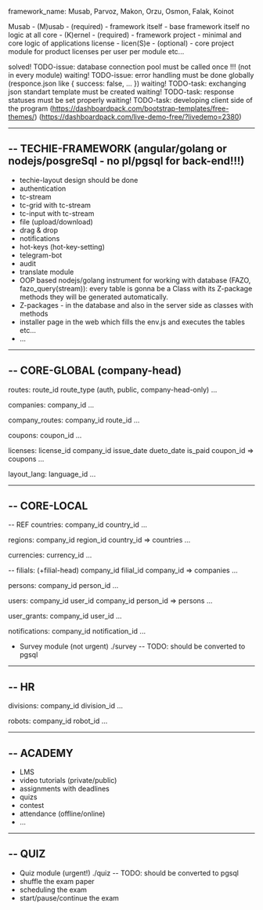 framework_name: Musab, Parvoz, Makon, Orzu, Osmon, Falak, Koinot

Musab - (M)usab - (required) - framework itself - base framework itself no logic at all
core - (K)ernel - (required) - framework project - minimal and core logic of applications
license - licen(S)e - (optional) - core project module for product licenses per user per module etc...

solved! TODO-issue: database connection pool must be called once !!! (not in every module)
waiting! TODO-issue: error handling must be done globally (responce.json like { success: false, ... })
waiting! TODO-task: exchanging json standart template must be created
waiting! TODO-task: response statuses must be set properly
waiting! TODO-task: developing client side of the program
(https://dashboardpack.com/bootstrap-templates/free-themes/)
(https://dashboardpack.com/live-demo-free/?livedemo=2380)

---

## -- TECHIE-FRAMEWORK (angular/golang or nodejs/posgreSql - no pl/pgsql for back-end!!!)

- techie-layout design should be done
- authentication
- tc-stream
- tc-grid with tc-stream
- tc-input with tc-stream
- file (upload/download)
- drag & drop
- notifications
- hot-keys (hot-key-setting)
- telegram-bot
- audit
- translate module
- OOP based nodejs/golang instrument for working with database (FAZO, fazo_query(stream)):
  every table is gonna be a Class with its Z-package methods
  they will be generated automatically.
- Z-packages - in the database and also in the server side as classes with methods
- installer page in the web which fills the env.js and executes the tables etc...
- ...

---

## -- CORE-GLOBAL (company-head)

routes:
route_id
route_type (auth, public, company-head-only)
...

companies:
company_id
...

company_routes:
company_id
route_id
...

coupons:
coupon_id
...

licenses:
license_id
company_id
issue_date
dueto_date
is_paid
coupon_id => coupons
...

layout_lang:
language_id
...

---

## -- CORE-LOCAL

-- REF
countries:
company_id
country_id
...

regions:
company_id
region_id
country_id => countries
...

currencies:
currency_id
...

--
filials: (+filial-head)
company_id
filial_id
company_id => companies
...

persons:
company_id
person_id
...

users:
company_id
user_id
company_id
person_id => persons
...

user_grants:
company_id
user_id
...

notifications:
company_id
notification_id
...

- Survey module (not urgent)
  ./survey -- TODO: should be converted to pgsql

---

## -- HR

divisions:
company_id
division_id
...

robots:
company_id
robot_id
...

---

## -- ACADEMY

- LMS
- video tutorials (private/public)
- assignments with deadlines
- quizs
- contest
- attendance (offline/online)
- ...

---

## -- QUIZ

- Quiz module (urgent!)
  ./quiz -- TODO: should be converted to pgsql
- shuffle the exam paper
- scheduling the exam
- start/pause/continue the exam
